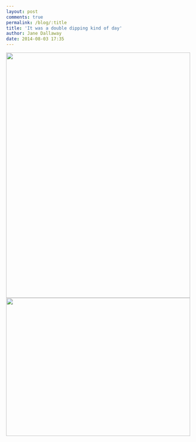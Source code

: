 ```yaml
---
layout: post
comments: true
permalink: /blog/:title
title: 'It was a double dipping kind of day'
author: Jane Dallaway
date: 2014-08-03 17:35
---
```


<div><a href="//static.skitters.dallaway.com/tp_IMG_20140803_173401.JPG"><img src="//static.skitters.dallaway.com/tp_thumb_IMG_20140803_173401.JPG" width="500" height="666"/></a></div><div><a href="//static.skitters.dallaway.com/tp_IMG_20140803_135703.jpg"><img src="//static.skitters.dallaway.com/tp_thumb_IMG_20140803_135703.jpg" width="500" height="375"/></a></div>


   
      
